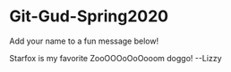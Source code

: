 # Git-Gud-Spring2020
Add your name to a fun message below!

Starfox is my favorite ZooOOOoOoOooom doggo! --Lizzy
